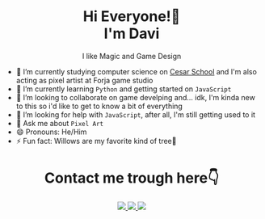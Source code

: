 <h1 align="center">
  Hi Everyone!👋 <br> I'm Davi
</h1>
<p align="center">
  I like Magic and Game Design
</p>   

- 🔭 I’m currently studying computer science on [Cesar School](https://www.cesar.school) and I'm also acting as pixel artist at Forja game studio
- 🌱 I’m currently learning `Python` and getting started on `JavaScript`
- 👯 I’m looking to collaborate on game develping and... idk, I'm kinda new to this so i'd like to get to know a bit of everything
- 🤔 I’m looking for help with `JavaScript`, after all, I'm still getting used to it
- 💬 Ask me about `Pixel Art`
- 😄 Pronouns: He/Him
- ⚡ Fun fact: Willows are my favorite kind of tree🌳

<h1 align="center"> Contact me trough here👇</h1>
<div align="center"> 
  <a href="mailto:davi.lucena.227@gmail.com">
    <img src="https://skillicons.dev/icons?i=gmail"/>
  </a>
  <a href="https://www.linkedin.com/in/davidlcosta/", target="_blank">
    <img src="https://skillicons.dev/icons?i=linkedin"/>
  </a>
  <a href="https://www.discordapp.com/users/503357852811919380", target="_blank">
    <img src="https://skillicons.dev/icons?i=discord"/>
  </a>
